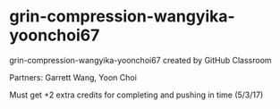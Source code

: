 # grin-compression-wangyika-yoonchoi67
grin-compression-wangyika-yoonchoi67 created by GitHub Classroom

Partners: Garrett Wang, Yoon Choi

Must get +2 extra credits for completing and pushing in time (5/3/17)
